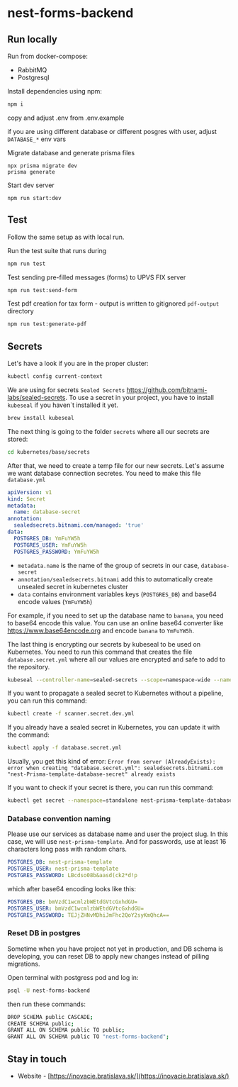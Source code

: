 # nest-forms-backend

## Run locally

Run from docker-compose:

- RabbitMQ
- Postgresql

Install dependencies using npm:

```bash
npm i
```

copy and adjust .env from .env.example

if you are using different database or different posgres with user, adjust `DATABASE_*` env vars

Migrate database and generate prisma files

```
npx prisma migrate dev
prisma generate
```

Start dev server

```
npm run start:dev
```

## Test

Follow the same setup as with local run.

Run the test suite that runs during

```bash
npm run test
```

Test sending pre-filled messages (forms) to UPVS FIX server

```bash
npm run test:send-form
```

Test pdf creation for tax form - output is written to gitignored `pdf-output` directory

```bash
npm run test:generate-pdf
```

## Secrets

Let's have a look if you are in the proper cluster:

```bash
kubectl config current-context
```

We are using for secrets `Sealed Secrets` https://github.com/bitnami-labs/sealed-secrets.
To use a secret in your project, you have to install `kubeseal` if you haven`t installed it yet.

```bash
brew install kubeseal
```

The next thing is going to the folder `secrets` where all our secrets are stored:

```bash
cd kubernetes/base/secrets
```

After that, we need to create a temp file for our new secrets. Let's assume we want database connection secretes. You need to make this file `database.yml`

```yaml
apiVersion: v1
kind: Secret
metadata:
  name: database-secret
annotation:
  sealedsecrets.bitnami.com/managed: 'true'
data:
  POSTGRES_DB: YmFuYW5h
  POSTGRES_USER: YmFuYW5h
  POSTGRES_PASSWORD: YmFuYW5h
```

- `metadata.name` is the name of the group of secrets in our case, `database-secret`
- `annotation/sealedsecrets.bitnami` add this to automatically create unsealed secret in kubernetes cluster
- `data` contains environment variables keys (`POSTGRES_DB`) and base64 encode values (`YmFuYW5h`)

For example, if you need to set up the database name to `banana`, you need to base64 encode this value. You can use an online base64 converter like https://www.base64encode.org and encode `banana` to `YmFuYW5h`.

The last thing is encrypting our secrets by kubeseal to be used on Kubernetes. You need to run this command that creates the file `database.secret.yml` where all our values are encrypted and safe to add to the repository.

```bash
kubeseal --controller-name=sealed-secrets --scope=namespace-wide --namespace=standalone --format=yaml < scanner.yml > scanner.secret.dev.yml
```

If you want to propagate a sealed secret to Kubernetes without a pipeline, you can run this command:

```bash
kubectl create -f scanner.secret.dev.yml
```

If you already have a sealed secret in Kubernetes, you can update it with the command:

```bash
kubectl apply -f database.secret.yml
```

Usually, you get this kind of error: `Error from server (AlreadyExists): error when creating "database.secret.yml": sealedsecrets.bitnami.com "nest-Prisma-template-database-secret" already exists`

If you want to check if your secret is there, you can run this command:

```bash
kubectl get secret --namespace=standalone nest-prisma-template-database-secret
```

### Database convention naming

Please use our services as database name and user the project slug. In this case, we will use `nest-prisma-template`. And for passwords, use at least 16 characters long pass with random chars.

```yml
POSTGRES_DB: nest-prisma-template
POSTGRES_USER: nest-prisma-template
POSTGRES_PASSWORD: LBcdso08b&aasd(ck2*d!p
```

which after base64 encoding looks like this:

```yml
POSTGRES_DB: bmVzdC1wcmlzbWEtdGVtcGxhdGU=
POSTGRES_USER: bmVzdC1wcmlzbWEtdGVtcGxhdGU=
POSTGRES_PASSWORD: TEJjZHNvMDhiJmFhc2QoY2syKmQhcA==
```

### Reset DB in postgres

Sometime when you have project not yet in production, and DB schema is developing, you can reset DB to apply new changes
instead of pilling migrations.

Open terminal with postgress pod and log in:

```bash
psql -U nest-forms-backend
```

then run these commands:

```bash
DROP SCHEMA public CASCADE;
CREATE SCHEMA public;
GRANT ALL ON SCHEMA public TO public;
GRANT ALL ON SCHEMA public TO "nest-forms-backend";

```

## Stay in touch

- Website - [https://inovacie.bratislava.sk/](https://inovacie.bratislava.sk/)
